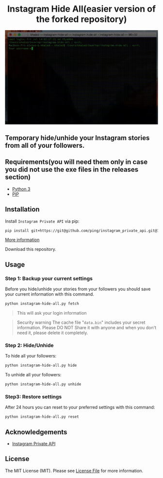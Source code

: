 <h1 align="center">Instagram Hide All(easier version of the forked repository)</h1>

<div align="center">
    <img src="./screenshot.gif">
</div>

<h2>Temporary hide/unhide your Instagram stories from all of your followers.<h2>



## Requirements(you will need them only in case you did not use the exe files in the releases section)
- [Python 3](https://www.python.org/)
- [PIP](https://pip.pypa.io/en/stable)

## Installation
Install `Instagram Private API` via pip:
```bash
pip install git+https://git@github.com/ping/instagram_private_api.git@1.6.0
```
[More information](https://github.com/ping/instagram_private_api)

Download this repository.

## Usage
### Step 1: Backup your current settings
Before you hide/unhide your stories from your followers you should save your current information with this command.
```bash
python instagram-hide-all.py fetch
```
> This will ask your login information

> Security warning
> The cache file "`data.bin`" includes your secret information. Please DO NOT Share it with anyone and when you don't need it, please delete it completely.

### Step 2: Hide/Unhide
To hide all your followers:
```bash
python instagram-hide-all.py hide
```

To unhide all your followers:
```bash
python instagram-hide-all.py unhide
```

### Step3: Restore settings
After 24 hours you can reset to your preferred settings with this command:
```bash
python instagram-hide-all.py reset
```

## Acknowledgements
- [Instagram Private API](https://github.com/ping/instagram_private_api)

## License

The MIT License (MIT). Please see [License File](LICENSE.md) for more information.
